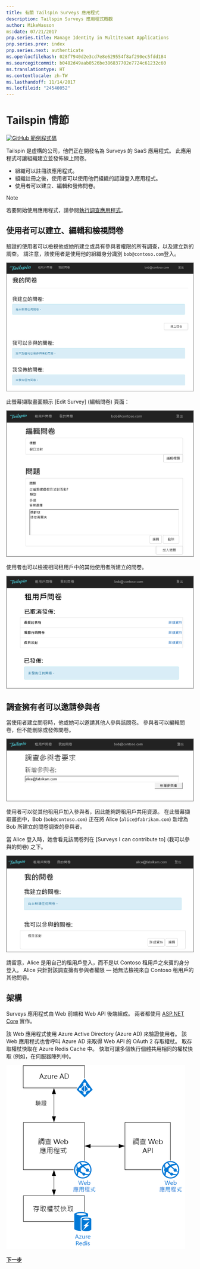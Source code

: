 ```yaml
---
title: 有關 Tailspin Surveys 應用程式
description: Tailspin Surveys 應用程式概觀
author: MikeWasson
ms:date: 07/21/2017
pnp.series.title: Manage Identity in Multitenant Applications
pnp.series.prev: index
pnp.series.next: authenticate
ms.openlocfilehash: 028f7940d2e3cd7e8e629554f8af290ec5fdd184
ms.sourcegitcommit: b0482d49aab0526be386837702e7724c61232c60
ms.translationtype: HT
ms.contentlocale: zh-TW
ms.lasthandoff: 11/14/2017
ms.locfileid: "24540052"
---
```

# <a name="the-tailspin-scenario"></a>Tailspin 情節

[![GitHub](../_images/github.png) 範例程式碼][sample application]

Tailspin 是虛構的公司，他們正在開發名為 Surveys 的 SaaS 應用程式。 此應用程式可讓組織建立並發佈線上問卷。

* 組織可以註冊該應用程式。
* 組織註冊之後，使用者可以使用他們組織的認證登入應用程式。
* 使用者可以建立、編輯和發佈問卷。

> [!NOTE]
> 若要開始使用應用程式，請參閱[執行調查應用程式]。
> 
> 

## <a name="users-can-create-edit-and-view-surveys"></a>使用者可以建立、編輯和檢視問卷
驗證的使用者可以檢視他或她所建立或具有參與者權限的所有調查，以及建立新的調查。 請注意，該使用者是使用他的組織身分識別 `bob@contoso.com`登入。

![Surveys 應用程式](./images/surveys-screenshot.png)

此螢幕擷取畫面顯示 [Edit Survey] (編輯問卷) 頁面：

![編輯問卷](./images/edit-survey.png)

使用者也可以檢視相同租用戶中的其他使用者所建立的問卷。

![租用戶問卷](./images/tenant-surveys.png)

## <a name="survey-owners-can-invite-contributors"></a>調查擁有者可以邀請參與者
當使用者建立問卷時，他或她可以邀請其他人參與該問卷。 參與者可以編輯問卷，但不能刪除或發佈問卷。  

![加入參與者](./images/add-contributor.png)

使用者可以從其他租用戶加入參與者，因此能夠跨租用戶共用資源。 在此螢幕擷取畫面中，Bob (`bob@contoso.com`) 正在將 Alice (`alice@fabrikam.com`) 新增為 Bob 所建立的問卷調查的參與者。

當 Alice 登入時，她會看見該問卷列在 [Surveys I can contribute to] (我可以參與的問卷) 之下。

![問卷參與者](./images/contributor.png)

請留意，Alice 是用自己的租用戶登入，而不是以 Contoso 租用戶之來賓的身分登入。 Alice 只針對該調查擁有參與者權限 &mdash; 她無法檢視來自 Contoso 租用戶的其他問卷。

## <a name="architecture"></a>架構
Surveys 應用程式由 Web 前端和 Web API 後端組成。 兩者都使用 [ASP.NET Core] 實作。

該 Web 應用程式使用 Azure Active Directory (Azure AD) 來驗證使用者。 該 Web 應用程式也會呼叫 Azure AD 來取得 Web API 的 OAuth 2 存取權杖。 取存取權杖快取在 Azure Redis Cache 中。 快取可讓多個執行個體共用相同的權杖快取 (例如，在伺服器陣列中)。

![架構](./images/architecture.png)

[**下一步**][authentication]

<!-- Links -->

[authentication]: authenticate.md

[執行調查應用程式]: ./run-the-app.md
[ASP.NET Core]: /aspnet/core
[sample application]: https://github.com/mspnp/multitenant-saas-guidance
